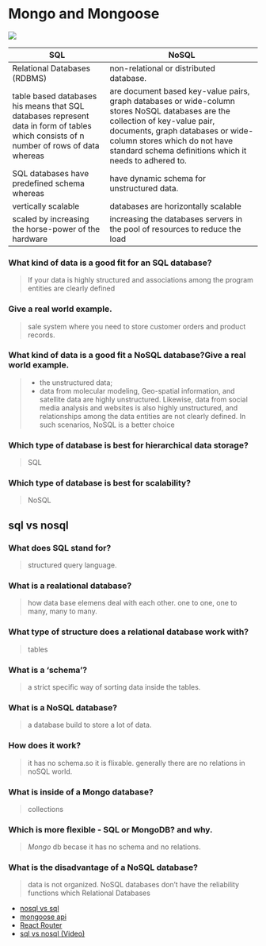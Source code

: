 # Mongo and Mongoose
![](https://miro.medium.com/max/648/1*3F5eonRQqcP35KglajAa8Q.png)

| SQL | NoSQL |
| ------------- | ------------- |
|  Relational Databases (RDBMS) | non-relational or distributed database. |
|  table based databases his means that SQL databases represent data in form of tables which consists of n number of rows of data whereas |are document based key-value pairs, graph databases or wide-column stores NoSQL databases are the collection of key-value pair, documents, graph databases or wide-column stores which do not have standard schema definitions which it needs to adhered to.  |
|   SQL databases have predefined schema whereas| have dynamic schema for unstructured data.|
| vertically scalable  | databases are horizontally scalable |
|  scaled by increasing the horse-power of the hardware | increasing the databases servers in the pool of resources to reduce the load |

### What kind of data is a good fit for an SQL database?
> If your data is highly structured and associations among the program entities are clearly defined
### Give a real world example.
> sale system where you need to store customer orders and product records.
### What kind of data is a good fit a NoSQL database?Give a real world example.
> + the unstructured data;
> + data from molecular modeling, Geo-spatial information, and satellite data are highly unstructured. Likewise, data from social media analysis and websites is also highly unstructured, and relationships among the data entities are not clearly defined. In such scenarios, NoSQL is a better choice
### Which type of database is best for hierarchical data storage?
> SQL

### Which type of database is best for scalability?
> NoSQL

## sql vs nosql
### What does SQL stand for?
> structured query language.
### What is a realational database?
> how data base elemens deal with each other. one to one, one to many, many to many.
### What type of structure does a relational database work with?
> tables
### What is a ‘schema’?
> a strict specific way of sorting data inside the tables.
### What is a NoSQL database?
> a database build to store a lot of data.
### How does it work?
> it has no schema.so it is flixable. generally there are no relations in noSQL world.
### What is inside of a Mongo database?
> collections
### Which is more flexible - SQL or MongoDB? and why.
> *Mongo* db becase it has no schema and no relations.

### What is the disadvantage of a NoSQL database?
> data is not organized. NoSQL databases don’t have the reliability functions which Relational Databases

+ [nosql vs sql](https://www.thegeekstuff.com/2014/01/sql-vs-nosql-db/?utm_source=tuicool)
+ [mongoose api](https://mongoosejs.com/docs/api.html#Model)
+ [React Router](https://reactrouter.com/web/api/BrowserRouter)
 + [sql vs nosql (Video)](https://www.youtube.com/watch?v=ZS_kXvOeQ5Y)
